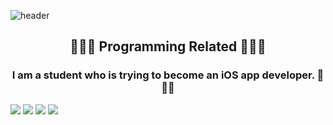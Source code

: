 ![header](https://capsule-render.vercel.app/api?type=waving&color=auto&height=300&section=header&text=Junsu%20Kim&fontSize=90&animation=scaleIn)

<h2 align="center">🧑🏻‍💻 Programming Related 🧑🏻‍💻 </h3>
<h3 align="center">I am a student who is trying to become an iOS app developer. 🍎🍎🍎</h3>

<img src="https://img.shields.io/badge/Swfit-FA7343?style=flat-square&logo=Swift&logoColor=white"/></a>
<img src="https://img.shields.io/badge/iOS-000000?style=flat-square&logo=Apple&logoColor=white"/></a>
<img src="https://img.shields.io/badge/Xcode-147EFB?style=flat-square&logo=Xcode&logoColor=white"/></a>
<a href="https://blog.naver.com/rlawnstn01023"><img src="https://img.shields.io/badge/Blog-03C75A?style=flat-square&logo=Naver&logoColor=white&link="/></a>
